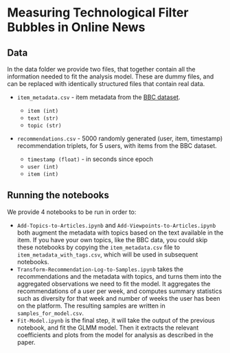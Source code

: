 # Measuring Technological Filter Bubbles in Online News

## Data
In the data folder we provide two files, that together contain all the information needed to fit the analysis model.
These are dummy files, and can be replaced with identically structured files that contain real data.

- `item_metadata.csv` - item metadata from the [BBC dataset](https://www.kaggle.com/competitions/learn-ai-bbc/overview).
    - `item (int)`
    - `text (str)`
    - `topic (str)`

- `recommendations.csv` - 5000 randomly generated (user, item, timestamp) recommendation triplets, for 5 users, with items from the BBC dataset.
    - `timestamp (float)` - in seconds since epoch
    - `user (int)`
    - `item (int)`


## Running the notebooks

We provide 4 notebooks to be run in order to:

- `Add-Topics-to-Articles.ipynb` and `Add-Viewpoints-to-Articles.ipynb` both augment the metadata with topics based on the text available in the item. If you have your own topics, like the BBC data, you could skip these notebooks by copying the `item_metadata.csv` file to `item_metadata_with_tags.csv`, which will be used in subsequent notebooks.
- `Transform-Recommendation-Log-to-Samples.ipynb` takes the recommendations and the metadata with topics, and turns them into the aggregated observations we need to fit the model. It aggregates the recommendations of a user per week, and computes summary statistics such as diversity for that week and number of weeks the user has been on the platform. The resulting samples are written in `samples_for_model.csv`. 
- `Fit-Model.ipynb` is the final step, it will take the output of the previous notebook, and fit the GLMM model. Then it extracts the relevant coefficients and plots from the model for analysis as described in the paper.